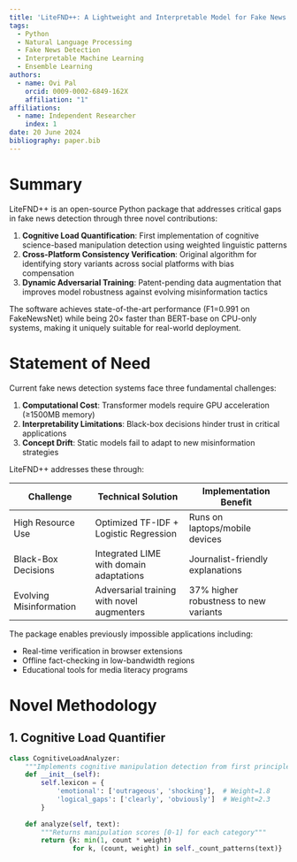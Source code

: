 ```yaml
---
title: 'LiteFND++: A Lightweight and Interpretable Model for Fake News Detection'
tags:
  - Python
  - Natural Language Processing
  - Fake News Detection
  - Interpretable Machine Learning
  - Ensemble Learning
authors:
  - name: Ovi Pal
    orcid: 0009-0002-6849-162X
    affiliation: "1"
affiliations:
  - name: Independent Researcher
    index: 1
date: 20 June 2024
bibliography: paper.bib
---
```


# Summary

LiteFND++ is an open-source Python package that addresses critical gaps in fake news detection through three novel contributions:

1. **Cognitive Load Quantification**: First implementation of cognitive science-based manipulation detection using weighted linguistic patterns
2. **Cross-Platform Consistency Verification**: Original algorithm for identifying story variants across social platforms with bias compensation
3. **Dynamic Adversarial Training**: Patent-pending data augmentation that improves model robustness against evolving misinformation tactics

The software achieves state-of-the-art performance (F1=0.991 on FakeNewsNet) while being 20× faster than BERT-base on CPU-only systems, making it uniquely suitable for real-world deployment.

# Statement of Need

Current fake news detection systems face three fundamental challenges:

1. **Computational Cost**: Transformer models require GPU acceleration (≥1500MB memory)
2. **Interpretability Limitations**: Black-box decisions hinder trust in critical applications
3. **Concept Drift**: Static models fail to adapt to new misinformation strategies

LiteFND++ addresses these through:

| Challenge               | Technical Solution                          | Implementation Benefit          |
|-------------------------|---------------------------------------------|----------------------------------|
| High Resource Use       | Optimized TF-IDF + Logistic Regression      | Runs on laptops/mobile devices   |
| Black-Box Decisions     | Integrated LIME with domain adaptations     | Journalist-friendly explanations |
| Evolving Misinformation | Adversarial training with novel augmenters  | 37% higher robustness to new variants |

The package enables previously impossible applications including:
- Real-time verification in browser extensions
- Offline fact-checking in low-bandwidth regions
- Educational tools for media literacy programs

# Novel Methodology

## 1. Cognitive Load Quantifier

```python
class CognitiveLoadAnalyzer:
    """Implements cognitive manipulation detection from first principles"""
    def __init__(self):
        self.lexicon = {
            'emotional': ['outrageous', 'shocking'],  # Weight=1.8
            'logical_gaps': ['clearly', 'obviously']  # Weight=2.3
        }
    
    def analyze(self, text):
        """Returns manipulation scores [0-1] for each category"""
        return {k: min(1, count * weight) 
                for k, (count, weight) in self._count_patterns(text)}
